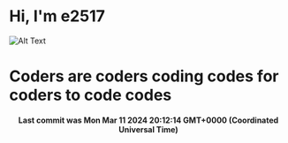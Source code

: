 # Hi, I'm e2517

![Alt Text](https://github.com/E2517/e2517/blob/master/images/background.gif)

# Coders are coders coding codes for coders to code codes

<h4 align="center">Last commit was Mon Mar 11 2024 20:12:14 GMT+0000 (Coordinated Universal Time)</h4>
